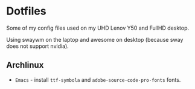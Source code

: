 # Dotfiles
Some of my config files used on my UHD Lenov Y50
and FullHD desktop.

Using swaywm on the laptop and awesome on desktop (because sway does not support nvidia).

## Archlinux
  * `Emacs` - install `ttf-symbola` and `adobe-source-code-pro-fonts` fonts.
